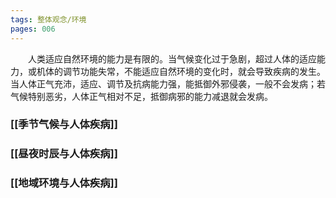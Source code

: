```yaml
---
tags: 整体观念/环境
pages: 006
---
```

&emsp;&emsp;人类适应自然环境的能力是有限的。当气候变化过于急剧，超过人体的适应能力，或机体的调节功能失常，不能适应自然环境的变化时，就会导致疾病的发生。当人体正气充沛，适应、调节及抗病能力强，能抵御外邪侵袭，一般不会发病；若气候特别恶劣，人体正气相对不足，抵御病邪的能力减退就会发病。
### [[季节气候与人体疾病]]
### [[昼夜时辰与人体疾病]]
### [[地域环境与人体疾病]]